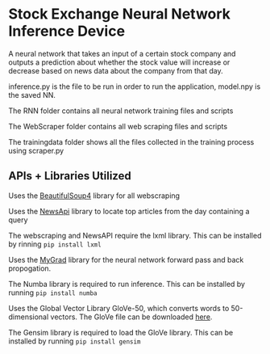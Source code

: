 # Stock Exchange Neural Network Inference Device

A neural network that takes an input of a certain stock company and outputs a prediction about whether the stock value will increase or decrease based on news data about the company from that day.

inference.py is the file to be run in order to run the application, model.npy is the saved NN.

The RNN folder contains all neural network training files and scripts

The WebScraper folder contains all web scraping files and scripts

The trainingdata folder shows all the files collected in the training process using scraper.py

## APIs + Libraries Utilized

Uses the [BeautifulSoup4](https://www.crummy.com/software/BeautifulSoup/bs4/doc/) library for all webscraping

Uses the [NewsApi](https://newsapi.org/) library to locate top articles from the day containing a query

The webscraping and NewsAPI require the lxml library. This can be installed by rinning `pip install lxml`

Uses the [MyGrad](https://github.com/rsokl/MyGrad) library for the neural network forward pass and back propogation.

The Numba library is required to run inference. This can be installed by running `pip install numba`

Uses the Global Vector Library GloVe-50, which converts words to 50-dimensional vectors. The GloVe file can be downloaded [here](https://www.dropbox.com/s/c6m006wzrzb2p6t/glove.6B.50d.txt.w2v.zip?dl=0).

The Gensim library is required to load the GloVe library. This can be installed by running `pip install gensim`
